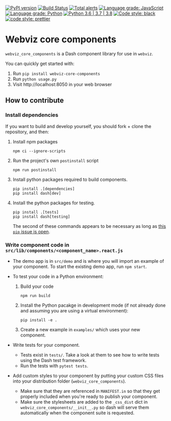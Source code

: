 [![PyPI version](https://badge.fury.io/py/webviz-core-components.svg)](https://badge.fury.io/py/webviz-core-components)
[![Build Status](https://travis-ci.org/equinor/webviz-core-components.svg?branch=master)](https://travis-ci.org/equinor/webviz-core-components)
[![Total alerts](https://img.shields.io/lgtm/alerts/g/equinor/webviz-core-components.svg?logo=lgtm&logoWidth=18)](https://lgtm.com/projects/g/equinor/webviz-core-components/alerts/)
[![Language grade: JavaScript](https://img.shields.io/lgtm/grade/javascript/g/equinor/webviz-core-components.svg?logo=lgtm&logoWidth=18)](https://lgtm.com/projects/g/equinor/webviz-core-components/context:javascript)
[![Language grade: Python](https://img.shields.io/lgtm/grade/python/g/equinor/webviz-core-components.svg?logo=lgtm&logoWidth=18)](https://lgtm.com/projects/g/equinor/webviz-core-components/context:python)
[![Python 3.6 | 3.7 | 3.8](https://img.shields.io/badge/python-3.6%20|%203.7%20|%203.8-blue.svg)](https://www.python.org/)
[![Code style: black](https://img.shields.io/badge/code%20style-black%20%28Python%29-000000.svg)](https://github.com/psf/black)
[![code style: prettier](https://img.shields.io/badge/code_style-prettier%20%28JavaScript%29-ff69b4.svg)](https://github.com/prettier/prettier)

# Webviz core components

`webviz_core_components` is a Dash component library for use in `webviz`.

You can quickly get started with:

1.  Run `pip install webviz-core-components`
2.  Run `python usage.py`
3.  Visit http://localhost:8050 in your web browser

## How to contribute

### Install dependencies

If you want to build and develop yourself, you should fork + clone the repository, and
then:

1. Install npm packages
    ```
    npm ci --ignore-scripts
    ```
2. Run the project's own `postinstall` script
    ```
    npm run postinstall
    ```
3. Install python packages required to build components.
    ```
    pip install .[dependencies]
    pip install dash[dev]
    ```
4. Install the python packages for testing.
    ```
    pip install .[tests]
    pip install dash[testing]
    ```
    The second of these commands appears to be necessary as long as
    [this `pip` issue is open](https://github.com/pypa/pip/issues/4957).

### Write component code in `src/lib/components/<component_name>.react.js`

- The demo app is in `src/demo` and is where you will import an example of your
  component. To start the existing demo app, run `npm start`.
- To test your code in a Python environment:
    1. Build your code
        ```
        npm run build
        ```
    2. Install the Python pacakge in development mode (if not already done and
       assuming you are using a virtual environment):
        ```
        pip install -e .
        ```
    3. Create a new example in `examples/` which uses your new component.

-   Write tests for your component.
    -   Tests exist in `tests/`. Take a look at them to see how to write tests using
        the Dash test framework.
    -   Run the tests with `pytest tests`.

-   Add custom styles to your component by putting your custom CSS files into
    your distribution folder (`webviz_core_components`).
    -   Make sure that they are referenced in `MANIFEST.in` so that they get
        properly included when you're ready to publish your component.
    -   Make sure the stylesheets are added to the `_css_dist` dict in
        `webviz_core_components/__init__.py` so dash will serve them
        automatically when the component suite is requested.
